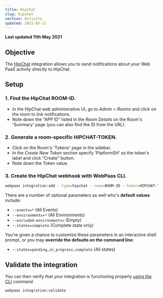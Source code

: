 ```yaml
---
title: HipChat
slug: hipchat
section: Activity
updated: 2021-05-11
---
```


**Last updated 11th May 2021**


## Objective  

The [HipChat](https://hipchat.com) integration allows you to send notifications about your Web PaaS activity directly to HipChat.

## Setup

### 1. Find the HipChat ROOM-ID.

* In the HipChat web administrative UI, go to _Admin > Rooms_ and click on the room to link notifications.
* Note down the "APP ID" listed in the _Room Details_ on the Room's 'Summary' page (you can also find the ID from the URL).

### 2. Generate a room-specific HIPCHAT-TOKEN.

* Click on the Room's 'Tokens' page in the sidebar.
* In the _Create New Token_ section specify 'PlatformSH' as the token's label and click "Create" button.
* Note down the Token value.

### 3. Create the HipChat webhook with WebPaas CLI.

```bash
webpaas integration:add --type=hipchat --room=ROOM-ID --token=HIPCHAT-TOKEN
```

There are a number of optional parameters as well who's **default values** include:

* `--events=*`  (All Events)
* `--environments=*`  (All Environments)
* `--excluded-environments=` (Empty)
* `--states=complete`  (Complete state only)

You're given a chance to customize these parameters in an interactive shell prompt, or you may **override the defaults on the command line**:

* `--states=pending,in_progress,complete` (All states)

## Validate the integration

You can then verify that your integration is functioning properly [using the CLI](../../integrations-overview#validating-integrations) command

```bash
webpaas integration:validate
```
